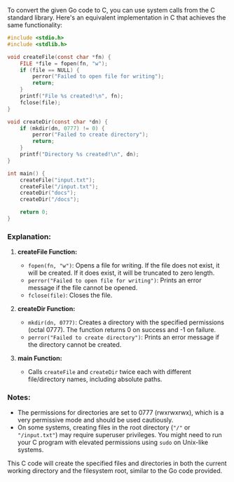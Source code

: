 To convert the given Go code to C, you can use system calls from the C standard library. Here's an equivalent implementation in C that achieves the same functionality:

```c
#include <stdio.h>
#include <stdlib.h>

void createFile(const char *fn) {
    FILE *file = fopen(fn, "w");
    if (file == NULL) {
        perror("Failed to open file for writing");
        return;
    }
    printf("File %s created!\n", fn);
    fclose(file);
}

void createDir(const char *dn) {
    if (mkdir(dn, 0777) != 0) {
        perror("Failed to create directory");
        return;
    }
    printf("Directory %s created!\n", dn);
}

int main() {
    createFile("input.txt");
    createFile("/input.txt");
    createDir("docs");
    createDir("/docs");

    return 0;
}
```

### Explanation:

1. **createFile Function:**
   - `fopen(fn, "w")`: Opens a file for writing. If the file does not exist, it will be created. If it does exist, it will be truncated to zero length.
   - `perror("Failed to open file for writing")`: Prints an error message if the file cannot be opened.
   - `fclose(file)`: Closes the file.

2. **createDir Function:**
   - `mkdir(dn, 0777)`: Creates a directory with the specified permissions (octal 0777). The function returns 0 on success and -1 on failure.
   - `perror("Failed to create directory")`: Prints an error message if the directory cannot be created.

3. **main Function:**
   - Calls `createFile` and `createDir` twice each with different file/directory names, including absolute paths.

### Notes:
- The permissions for directories are set to 0777 (rwxrwxrwx), which is a very permissive mode and should be used cautiously.
- On some systems, creating files in the root directory (`"/"` or `"/input.txt"`) may require superuser privileges. You might need to run your C program with elevated permissions using `sudo` on Unix-like systems.

This C code will create the specified files and directories in both the current working directory and the filesystem root, similar to the Go code provided.
